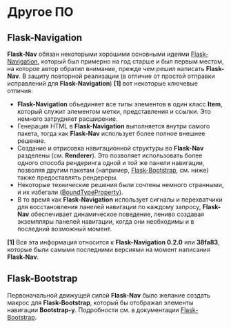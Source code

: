 # Другое ПО

## Flask-Navigation

**Flask-Nav** обязан некоторыми хорошими основными идеями [Flask-Navigation](https://flask-navigation.readthedocs.io/en/latest/), который был примерно на год старше и был первым местом, на которое автор обратил внимание, прежде чем решил написать **Flask-Nav**. В защиту повторной реализации (в отличие от простой отправки исправлений для **Flask-Navigation**) **\[1]** вот некоторые ключевые отличия:

* **Flask-Navigation** объединяет все типы элементов в один класс **Item**, который служит элементом метки, представления и ссылки. Это немного затрудняет расширение.
* Генерация HTML в **Flask-Navigation** выполняется внутри самого пакета, тогда как **Flask-Nav** использует более полное внешнее решение.
* Создание и отрисовка навигационной структуры во **Flask-Nav** разделены (см. **Renderer**). Это позволяет использовать более одного способа рендеринга одной и той же панели навигации, позволяя другим пакетам (например, [Flask-Bootstrap](../flask-bootstrap/), см. ниже) также предоставлять рендереры.
* Некоторые технические решения были сочтены немного странными, и их избегали ([BoundTypeProperty](https://flask-navigation.readthedocs.io/en/latest/#flask.ext.navigation.utils.BoundTypeProperty)).
* В то время как **Flask-Navigation** использует сигналы и перехватчики для восстановления панелей навигации по каждому запросу, **Flask-Nav** обеспечивает динамическое поведение, лениво создавая экземпляры панелей навигации, когда они необходимы и в последний возможный момент.

**\[1]** Вся эта информация относится к **Flask-Navigation 0.2.0** или **38fa83**, которые были самыми последними версиями на момент написания **Flask-Nav**.

## Flask-Bootstrap

Первоначальной движущей силой **Flask-Nav** было желание создать макрос для **Flask-Bootstrap**, который бы отображал элементы навигации **Bootstrap-y**. Подробности см. в документации [Flask-Bootstrap](../flask-bootstrap/).
